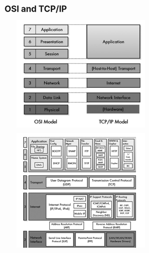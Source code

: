 # OSI and TCP/IP

<figure><img src="../../../.gitbook/assets/image (1) (1) (1) (2) (1).png" alt=""><figcaption></figcaption></figure>

<figure><img src="../../../.gitbook/assets/image (1) (1) (1) (2) (1) (1).png" alt=""><figcaption></figcaption></figure>
